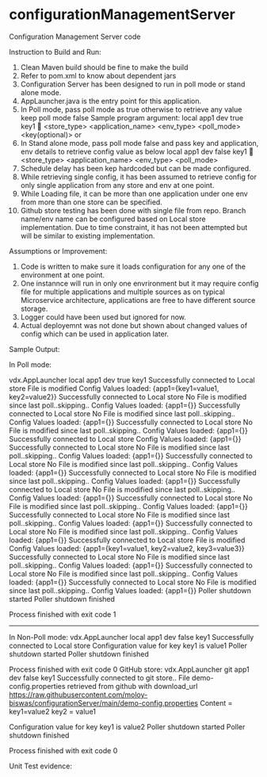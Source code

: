 # configurationManagementServer
Configuration Management Server code

Instruction to Build and Run:
1.	Clean Maven build should be fine to make the build
2.	Refer to pom.xml to know about dependent jars
3.	Configuration Server has been designed to run in poll mode or stand alone mode.
4.	AppLauncher.java is the entry point for this application.
5.	In Poll mode, pass poll mode as true otherwise to retrieve any value keep poll mode false
Sample program argument:
local app1 dev true key1  <store_type> <application_name> <env_type> <poll_mode> <key(optional)>
or
6.	In Stand alone mode, pass poll mode false and pass key and application, env details to retrieve config value as below
local app1 dev false key1  <store_type> <application_name> <env_type> <poll_mode> <key>
7.	Schedule delay has been kep hardcoded but can be made configured.
8.	While retrieving single config, it has been assumed to retrieve config for only single application from any store and env at one point.
9.	While Loading file, it can be more than one application under one env from more than one store can be specified.
10.	Github store testing has been done with single file from repo. Branch name/env name can be configured based on Local store implementation. Due to time constraint, it has not been attempted but will be similar to existing implementation.

  Assumptions or Improvement:
  1. Code is written to make sure it loads configuration for any one of the environment at one point. 
  2. One instannce will run in only one envrironment but it may require config file for multiple applications and multiple sources as on typical Microservice architecture, applications are free to have different source storage.
  3. Logger could have been used but ignored for now.
  4. Actual deployemnt was not done but shown about changed values of config which can be used in application later.
 

Sample Output:

In Poll mode:

vdx.AppLauncher local app1 dev true key1
Successfully connected to Local store
File is modified
Config Values loaded: {app1={key1=value1, key2=value2}}
Successfully connected to Local store
No File is modified since last poll..skipping..
Config Values loaded: {app1={}}
Successfully connected to Local store
No File is modified since last poll..skipping..
Config Values loaded: {app1={}}
Successfully connected to Local store
No File is modified since last poll..skipping..
Config Values loaded: {app1={}}
Successfully connected to Local store
Config Values loaded: {app1={}}
Successfully connected to Local store
No File is modified since last poll..skipping..
Config Values loaded: {app1={}}
Successfully connected to Local store
No File is modified since last poll..skipping..
Config Values loaded: {app1={}}
Successfully connected to Local store
No File is modified since last poll..skipping..
Config Values loaded: {app1={}}
Successfully connected to Local store
No File is modified since last poll..skipping..
Config Values loaded: {app1={}}
Successfully connected to Local store
No File is modified since last poll..skipping..
Config Values loaded: {app1={}}
Successfully connected to Local store
No File is modified since last poll..skipping..
Config Values loaded: {app1={}}
Successfully connected to Local store
No File is modified since last poll..skipping..
Config Values loaded: {app1={}}
Successfully connected to Local store
File is modified
Config Values loaded: {app1={key1=value1, key2=value2, key3=value3}}
Successfully connected to Local store
No File is modified since last poll..skipping..
Config Values loaded: {app1={}}
Successfully connected to Local store
No File is modified since last poll..skipping..
Config Values loaded: {app1={}}
Successfully connected to Local store
No File is modified since last poll..skipping..
Config Values loaded: {app1={}}
Poller shutdown started
Poller shutdown finished

Process finished with exit code 1
********************************************************************
In Non-Poll mode:
vdx.AppLauncher local app1 dev false key1
Successfully connected to Local store
Configuration value for key key1 is value1
Poller shutdown started
Poller shutdown finished

Process finished with exit code 0
GitHub store:
vdx.AppLauncher git app1 dev false key1
Successfully connected to git store..
File demo-config.properties retrieved from github with download_url https://raw.githubusercontent.com/moloy-biswas/configurationServer/main/demo-config.properties
Content = 
key1=value2
key2 = value1

Configuration value for key key1 is value2
Poller shutdown started
Poller shutdown finished

Process finished with exit code 0

Unit Test evidence:

